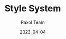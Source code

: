 ---
title: Style System
description: Documentation for the style system in Raxol Terminal Emulator
date: 2023-04-04
author: Raxol Team
section: components
tags: [components, style, theming]
--- 